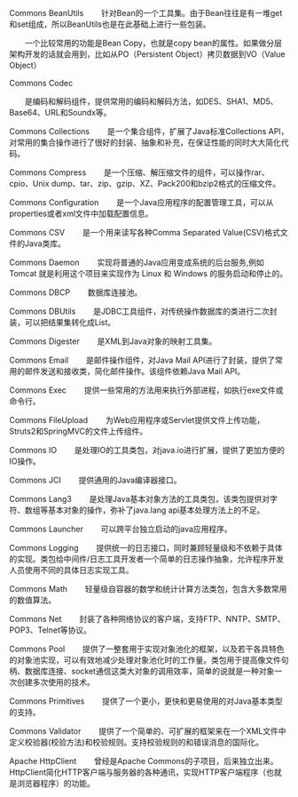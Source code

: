 Commons BeanUtils
　　针对Bean的一个工具集。由于Bean往往是有一堆get和set组成，所以BeanUtils也是在此基础上进行一些包装。

　　一个比较常用的功能是Bean Copy，也就是copy bean的属性。如果做分层架构开发的话就会用到，比如从PO（Persistent Object）拷贝数据到VO（Value Object）

Commons Codec

　　是编码和解码组件，提供常用的编码和解码方法，如DES、SHA1、MD5、Base64、URL和Soundx等。

Commons Collections
　　是一个集合组件，扩展了Java标准Collections API，对常用的集合操作进行了很好的封装、抽象和补充，在保证性能的同时大大简化代码。

Commons Compress
　　是一个压缩、解压缩文件的组件，可以操作rar、cpio、Unix dump、tar、zip、gzip、XZ、Pack200和bzip2格式的压缩文件。

Commons Configuration
　　是一个Java应用程序的配置管理工具，可以从properties或者xml文件中加载配置信息。

Commons CSV
　　是一个用来读写各种Comma Separated Value(CSV)格式文件的Java类库。

Commons Daemon
　　实现将普通的Java应用变成系统的后台服务,例如 Tomcat 就是利用这个项目来实现作为 Linux 和 Windows 的服务启动和停止的。

 Commons DBCP
　　数据库连接池。

Commons DBUtils
　　是JDBC工具组件，对传统操作数据库的类进行二次封装，可以把结果集转化成List。

 Commons Digester
　　是XML到Java对象的映射工具集。

 Commons Email
　　是邮件操作组件，对Java Mail API进行了封装，提供了常用的邮件发送和接收类，简化邮件操作。该组件依赖Java Mail API。

Commons Exec
　　提供一些常用的方法用来执行外部进程，如执行exe文件或命令行。

 Commons FileUpload
　　为Web应用程序或Servlet提供文件上传功能，Struts2和SpringMVC的文件上传组件。

Commons IO
　　是处理IO的工具类包，对java.io进行扩展，提供了更加方便的IO操作。

Commons JCI
　　提供通用的Java编译器接口。

Commons Lang3
　　是处理Java基本对象方法的工具类包，该类包提供对字符、数组等基本对象的操作，弥补了java.lang api基本处理方法上的不足。

Commons Launcher
　　可以跨平台独立启动的java应用程序。

Commons Logging
　　提供统一的日志接口，同时兼顾轻量级和不依赖于具体的实现。类包给中间件/日志工具开发者一个简单的日志操作抽象，允许程序开发人员使用不同的具体日志实现工具。

Commons Math
　　轻量级自容器的数学和统计计算方法类包，包含大多数常用的数值算法。

Commons Net
　　封装了各种网络协议的客户端，支持FTP、NNTP、SMTP、POP3、Telnet等协议。

Commons Pool
　　提供了一整套用于实现对象池化的框架，以及若干各具特色的对象池实现，可以有效地减少处理对象池化时的工作量。类包用于提高像文件句柄、数据库连接、socket通信这类大对象的调用效率，简单的说就是一种对象一次创建多次使用的技术。

 Commons Primitives
　　提供了一个更小，更快和更易使用的对Java基本类型的支持。

Commons Validator
　　提供了一个简单的、可扩展的框架来在一个XML文件中定义校验器(校验方法)和校验规则。支持校验规则的和错误消息的国际化。

 Apache HttpClient
　　曾经是Apache Commons的子项目，后来独立出来。HttpClient简化HTTP客户端与服务器的各种通讯，实现HTTP客户端程序（也就是浏览器程序）的功能。